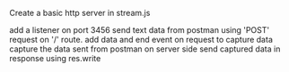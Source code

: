 Create a basic http server in stream.js

add a listener on port 3456
send text data from postman using 'POST' request on '/' route.
add data and end event on request to capture data
capture the data sent from postman on server side
send captured data in response using res.write